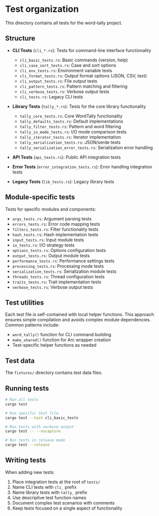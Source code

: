 # Test organization

This directory contains all tests for the word-tally project.

## Structure

- **CLI Tests** (`cli_*.rs`): Tests for command-line interface functionality
  - `cli_basic_tests.rs`: Basic commands (version, help)
  - `cli_case_sort_tests.rs`: Case and sort options
  - `cli_env_tests.rs`: Environment variable tests
  - `cli_format_tests.rs`: Output format options (JSON, CSV, text)
  - `cli_output_tests.rs`: File output tests
  - `cli_pattern_tests.rs`: Pattern matching and filtering
  - `cli_verbose_tests.rs`: Verbose output tests
  - `cli_tests.rs`: Legacy CLI tests

- **Library Tests** (`tally_*.rs`): Tests for the core library functionality
  - `tally_core_tests.rs`: Core WordTally functionality
  - `tally_defaults_tests.rs`: Default implementations
  - `tally_filter_tests.rs`: Pattern and word filtering
  - `tally_io_mode_tests.rs`: I/O mode comparison tests
  - `tally_iterator_tests.rs`: Iterator implementation
  - `tally_serialization_tests.rs`: JSON/serde tests
  - `tally_serialization_error_tests.rs`: Serialization error handling

- **API Tests** (`api_tests.rs`): Public API integration tests
- **Error Tests** (`error_integration_tests.rs`): Error handling integration tests
- **Legacy Tests** (`lib_tests.rs`): Legacy library tests

## Module-specific tests

Tests for specific modules and components:
- `args_tests.rs`: Argument parsing tests
- `errors_tests.rs`: Error code mapping tests
- `filters_tests.rs`: Filter functionality tests
- `hash_tests.rs`: Hash implementation tests
- `input_tests.rs`: Input module tests
- `io_tests.rs`: I/O strategy tests
- `options_tests.rs`: Options configuration tests
- `output_tests.rs`: Output module tests
- `performance_tests.rs`: Performance settings tests
- `processing_tests.rs`: Processing mode tests
- `serialization_tests.rs`: Serialization module tests
- `threads_tests.rs`: Thread configuration tests
- `traits_tests.rs`: Trait implementation tests
- `verbose_tests.rs`: Verbose output tests

## Test utilities

Each test file is self-contained with local helper functions. This approach ensures simple compilation and avoids complex module dependencies. Common patterns include:
- `word_tally()` function for CLI command building
- `make_shared()` function for Arc wrapper creation
- Test-specific helper functions as needed

## Test data

The `fixtures/` directory contains test data files.

## Running tests

```bash
# Run all tests
cargo test

# Run specific test file
cargo test --test cli_basic_tests

# Run tests with verbose output
cargo test -- --nocapture

# Run tests in release mode
cargo test --release
```

## Writing tests

When adding new tests:

1. Place integration tests at the root of `tests/`
2. Name CLI tests with `cli_` prefix
3. Name library tests with `tally_` prefix
4. Use descriptive test function names
5. Document complex test scenarios with comments
6. Keep tests focused on a single aspect of functionality

